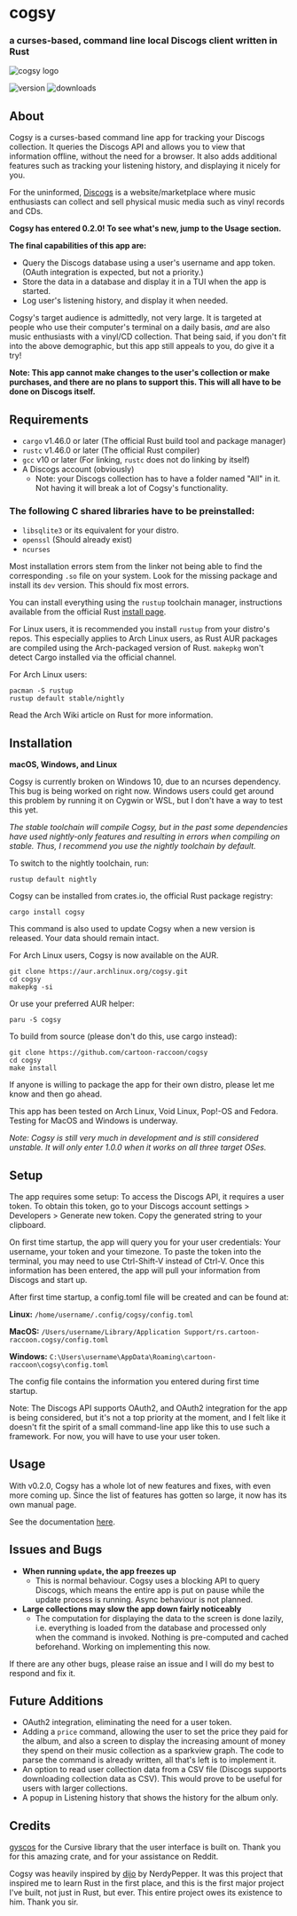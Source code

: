 # cogsy
### a curses-based, command line local Discogs client written in Rust
![cogsy logo](images/cogsy_logo.png)

![version](https://img.shields.io/crates/v/cogsy) ![downloads](https://img.shields.io/crates/d/cogsy)

## About
Cogsy is a curses-based command line app for tracking your Discogs collection. It queries the Discogs API and allows you to view that information offline, without the need for a browser. It also adds additional features such as tracking your listening history, and displaying it nicely for you.

For the uninformed, [Discogs](https://www.discogs.com) is a website/marketplace where music enthusiasts can collect and sell physical music media such as vinyl records and CDs.

**Cogsy has entered 0.2.0! To see what's new, jump to the Usage section.**

**The final capabilities of this app are:**
- Query the Discogs database using a user's username and app token. (OAuth integration is expected, but not a priority.)
- Store the data in a database and display it in a TUI when the app is started.
- Log user's listening history, and display it when needed.

Cogsy's target audience is admittedly, not very large. It is targeted at people who use their computer's terminal on a daily basis, _and_ are also music enthusiasts with a vinyl/CD collection. That being said, if you don't fit into the above demographic, but this app still appeals to you, do give it a try!

**Note: This app cannot make changes to the user's collection or make purchases, and there are no plans to support this. This will all have to be done on Discogs itself.**

## Requirements
- `cargo` v1.46.0 or later (The official Rust build tool and package manager)
- `rustc` v1.46.0 or later (The official Rust compiler)
- `gcc` v10 or later (For linking, `rustc` does not do linking by itself)
- A Discogs account (obviously)
    - Note: your Discogs collection has to have a folder named "All" in it. Not having it will break a lot of Cogsy's functionality.
### The following C shared libraries have to be preinstalled:
- `libsqlite3` or its equivalent for your distro.
- `openssl` (Should already exist)
- `ncurses`

Most installation errors stem from the linker not being able to find the corresponding `.so` file on your system. Look for the missing package and install its `dev` version. This should fix most errors.

You can install everything using the `rustup` toolchain manager, instructions available from the official Rust [install page](https://www.rust-lang.org/tools/install). 

For Linux users, it is recommended you install `rustup` from your distro's repos. This especially applies to Arch Linux users, as Rust AUR packages are compiled using the Arch-packaged version of Rust. `makepkg` won't detect Cargo installed via the official channel.

For Arch Linux users:
```
pacman -S rustup
rustup default stable/nightly
```
Read the Arch Wiki article on Rust for more information.

## Installation
**macOS, Windows, and Linux**

Cogsy is currently broken on Windows 10, due to an ncurses dependency. This bug is being worked on right now. Windows users could get around this problem by running it on Cygwin or WSL, but I don't have a way to test this yet.

_The stable toolchain will compile Cogsy, but in the past some dependencies have used nightly-only features and resulting in errors when compiling on stable. Thus, I recommend you use the nightly toolchain by default._

To switch to the nightly toolchain, run:

`rustup default nightly`

Cogsy can be installed from crates.io, the official Rust package registry:

`cargo install cogsy`

This command is also used to update Cogsy when a new version is released. Your data should remain intact.

For Arch Linux users, Cogsy is now available on the AUR.

```
git clone https://aur.archlinux.org/cogsy.git
cd cogsy
makepkg -si
```

Or use your preferred AUR helper:

`paru -S cogsy`

To build from source (please don't do this, use cargo instead):
```
git clone https://github.com/cartoon-raccoon/cogsy
cd cogsy
make install
```

If anyone is willing to package the app for their own distro, please let me know and then go ahead.

This app has been tested on Arch Linux, Void Linux, Pop!-OS and Fedora. Testing for MacOS and Windows is underway.

_Note: Cogsy is still very much in development and is still considered unstable. It will only enter 1.0.0 when it works on all three target OSes._

## Setup
The app requires some setup: To access the Discogs API, it requires a user token. To obtain this token, go to your Discogs account settings > Developers > Generate new token. Copy the generated string to your clipboard.

On first time startup, the app will query you for your user credentials: Your username, your token and your timezone. To paste the token into the terminal, you may need to use Ctrl-Shift-V instead of Ctrl-V. Once this information has been entered, the app will pull your information from Discogs and start up.

After first time startup, a config.toml file will be created and can be found at:

**Linux:**
`/home/username/.config/cogsy/config.toml`

**MacOS:**
`/Users/username/Library/Application Support/rs.cartoon-raccoon.cogsy/config.toml`

**Windows:**
`C:\Users\username\AppData\Roaming\cartoon-raccoon\cogsy\config.toml`

The config file contains the information you entered during first time startup.

Note: The Discogs API supports OAuth2, and OAuth2 integration for the app is being considered, but it's not a top priority at the moment, and I felt like it doesn't fit the spirit of a small command-line app like this to use such a framework. For now, you will have to use your user token.

## Usage
With v0.2.0, Cogsy has a whole lot of new features and fixes, with even more coming up. Since the list of features has gotten so large, it now has its own manual page.

See the documentation [here](docs/usage.md).

## Issues and Bugs
- **When running `update`, the app freezes up**
    - This is normal behaviour. Cogsy uses a blocking API to query Discogs, which means the entire app is put on pause while the update process is running. Async behaviour is not planned.
- **Large collections may slow the app down fairly noticeably**
    - The computation for displaying the data to the screen is done lazily, i.e. everything is loaded from the database and processed only when the command is invoked. Nothing is pre-computed and cached beforehand. Working on implementing this now.

If there are any other bugs, please raise an issue and I will do my best to respond and fix it.

## Future Additions
- OAuth2 integration, eliminating the need for a user token.
- Adding a `price` command, allowing the user to set the price they paid for the album, and also a screen to display the increasing amount of money they spend on their music collection as a sparkview graph. The code to parse the command is already written, all that's left is to implement it.
- An option to read user collection data from a CSV file (Discogs supports downloading collection data as CSV). This would prove to be useful for users with larger collections.
- A popup in Listening history that shows the history for the album only.

## Credits
[gyscos](https://github.com/gyscos) for the Cursive library that the user interface is built on. Thank you for this amazing crate, and for your assistance on Reddit.

Cogsy was heavily inspired by [dijo](https://github.com/NerdyPepper/dijo) by NerdyPepper. It was this project that inspired me to learn Rust in the first place, and this is the first major project I've built, not just in Rust, but ever. This entire project owes its existence to him. Thank you sir.
